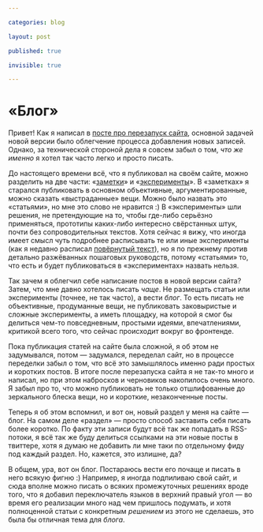 ```yaml
---

categories: blog

layout: post

published: true

invisible: true

---
```


# «Блог»

Привет! Как я написал в [посте про перезапуск сайта](:restart), основной задачей новой версии было облегчение процесса добавления новых записей. Однако, за технической стороной дела я совсем забыл о том, _что же именно_ я хотел так часто легко и просто писать.

До настоящего времени всё, что я публиковал на своём сайте, можно разделить на две части: «[заметки](/issues/)» и «[эксперименты](/fun/)». В «заметках» я старался публиковать в основном объективные, аргументированные, можно сказать «выстраданные» вещи. Можно было назвать это «статьями», но мне это слово не нравится :) В «эксперименты» шли решения, не претендующие на то, чтобы где-либо серьёзно применяться, прототипы каких-либо интересно свёрстанных штук, почти без сопроводительных текстов. Хотя сейчас я вижу, что иногда имеет смысл чуть подробнее расписывать те или иные эксперименты (как я недавно расписал [повёрнутый текст](:rotated-text)), но я по прежнему против детально разжёванных пошаговых руководств, потому «статьями» то, что есть и будет публиковаться в «экспериментах» назвать нельзя.

Так зачем я облегчил себе написание постов в новой версии сайта? Затем, что мне давно хотелось писать _чаще_. Не размещать статьи или эксперименты (точнее, не так часто), а вести _блог_. То есть писать не объективные, продуманные вещи, не публиковать заковыристые и сложные эксперименты, а иметь площадку, на которой я смог бы делиться чем-то повседневным, простыми идеями, впечатлениями, критикой всего того, что сейчас происходит вокруг во фронтенде.

Пока публикация статей на сайте была сложной, я об этом не задумывался, потом — задумался, переделал сайт, но в процессе переделки забыл о том, что всё это замышлялось именно ради простых и коротких постов. В итоге после перезапуска сайта я не так-то много и написал, но при этом набросков и черновиков накопилось очень много. Я забыл про то, что можно публиковать не только отшлифованные до зеркального блеска вещи, но и короткие, незаконченные посты.

Теперь я об этом вспомнил, и вот он, новый раздел у меня на сайте — блог. На самом деле «раздел» — просто способ заставить себя писать более коротко. По факту эти записи будут всё так же попадать в RSS-потоки, я всё так же буду делиться ссылками на эти новые посты в твиттере, хотя я думаю не добавить ли мне таки по отдельному фиду под каждый раздел. Но, кажется, это излишне, да?

В общем, ура, вот он блог. Постараюсь вести его почаще и писать в него всякую фигню :) Например, я иногда подпиливаю свой сайт, и сюда вполне можно писать о всяких промежуточных решениях вроде того, что я добавил переключатель языков в верхний правый угол —  во время его реализации много над чем пришлось подумать, и хотя полноценной статьи с конкретным _решением_ из этого не сделаешь, это была бы отличная тема для _блога_.